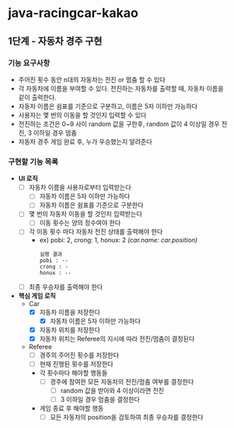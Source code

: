 # java-racingcar-kakao

## 1단계 - 자동차 경주 구현

### 기능 요구사항
- 주어진 횟수 동안 n대의 자동차는 전진 or 멈춤 할 수 있다
- 각 자동차에 이름을 부여할 수 있다. 전진하는 자동차를 출력할 때, 자동차 이름을 같이 출력한다.
- 자동차 이름은 쉼표를 기준으로 구분하고, 이름은 5자 이하만 가능하다
- 사용자는 몇 번의 이동을 할 것인지 입력할 수 있다
- 전진하는 조건은 0~9 사이 random 값을 구한후, random 값이 4 이상일 경우 전진, 3 이하일 경우 멈춤
- 자동차 경주 게임 완료 후, 누가 우승했는지 알려준다

### 구현할 기능 목록
- **UI 로직**
  - [ ] 자동차 이름을 사용자로부터 입력받는다
    - [ ] 자동차 이름은 5자 이하만 가능하다
    - [ ] 자동차 이름은 쉼표를 기준으로 구분한다
  - [ ] 몇 번의 자동차 이동을 할 것인지 입력받는다
    - [ ] 이동 횟수는 양의 정수여야 한다
  - [ ] 각 이동 횟수 마다 자동차 전진 상태를 출력해야 한다
    - ex) pobi: 2, crong: 1, honux: 2 *(car.name: car.position)*
      ```
      실행 결과
      pobi : --
      crong : -
      honux : --
      ```
  - [ ] 최종 우승자를 출력해야 한다

- **핵심 게임 로직**
  - Car
    - [x] 자동차 이름을 저장한다
      - [x] 자동차 이름은 5자 이하만 가능하다
    - [x] 자동차 위치를 저장한다
    - [x] 자동차 위치는 Referee의 지시에 따라 전진/멈춤이 결정된다
  - Referee
    - [ ] 경주의 주어진 횟수를 저장한다
    - [ ] 현재 진행된 횟수를 저장한다
    - 각 횟수마다 해야할 행동들
      - [ ] 경주에 참여한 모든 자동차의 전진/멈춤 여부를 결정한다
        - [ ] random 값을 받아와 4 이상이라면 전진
        - [ ] 3 이하일 경우 멈춤을 결정한다
    - 게임 종료 후 해야할 행동
      - [ ] 모든 자동차의 position을 검토하여 최종 우승자를 결정한다
